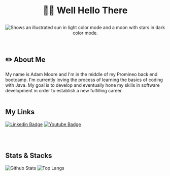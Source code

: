 #  <p align="center"> :man_beard: Well Hello There
</p>


<p align="center">
 <picture>
  <source media="(prefers-color-scheme: dark)" srcset="https://raw.githubusercontent.com/admmoore21/admmoore21/54752081eeaacec1d7094780fb22d1d77d900915/HeaderDark.jpg">
  <source media="(prefers-color-scheme: light)" srcset="https://raw.githubusercontent.com/admmoore21/admmoore21/54752081eeaacec1d7094780fb22d1d77d900915/HeaderLight.jpg">
  <img alt="Shows an illustrated sun in light color mode and a moon with stars in dark color mode." src="https://user-images.githubusercontent.com/25423296/163456779-a8556205-d0a5-45e2-ac17-42d089e3c3f8.png">
</picture>
</p>
</br>

## :pencil2: About Me
My name is Adam Moore and I'm in the middle of my Promineo back end bootcamp. I'm currently loving the process of learning the basics of coding with Java.  My goal is to develop and eventually hone my skills in software development in order to establish a new fulfilling career.
</br>
</br>

## My Links
[![Linkedin Badge](https://img.shields.io/badge/-Adam_Moore-blue?style=flat-square&logo=Linkedin&logoColor=white&link=https://www.linkedin.com/in/adam-moore-2101aa11b/)](https://www.linkedin.com/in/adam-moore-2101aa11b/) [![Youtube Badge](https://img.shields.io/badge/-Adam_Moore-darkred?style=flat-square&logo=youtube&logoColor=white&link=https://www.youtube.com/channel/UCMG2PRuY-2TmI7frB5HWnwA)](https://www.youtube.com/channel/UCMG2PRuY-2TmI7frB5HWnwA)

</br>
</br>

## Stats & Stacks 
![Github Stats](https://github-readme-stats.vercel.app/api?username=admmoore21&count_private=true&show_icons=true&include_all_commits=true)
![Top Langs](https://github-readme-stats.vercel.app/api/top-langs/?username=admmoore21&hide=TeX&layout=compact)
</br>
</br>



<!--
**admmoore21/admmoore21** is a ✨ _special_ ✨ repository because its `README.md` (this file) appears on your GitHub profile.

Here are some ideas to get you started:

- 🔭 I’m currently working on ...
- 🌱 I’m currently learning ...
- 👯 I’m looking to collaborate on ...
- 🤔 I’m looking for help with ...
- 💬 Ask me about ...
- 📫 How to reach me: ...
- 😄 Pronouns: ...
- ⚡ Fun fact: ...
-->
